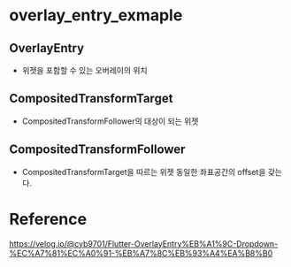 # overlay_entry_exmaple

## OverlayEntry
- 위젯을 포함할 수 있는 오버레이의 위치  

## CompositedTransformTarget
- CompositedTransformFollower의 대상이 되는 위젯

## CompositedTransformFollower
- CompositedTransformTarget을 따르는 위젯 동일한 좌표공간의 offset을 갖는다.

# Reference
https://velog.io/@cyb9701/Flutter-OverlayEntry%EB%A1%9C-Dropdown-%EC%A7%81%EC%A0%91-%EB%A7%8C%EB%93%A4%EA%B8%B0